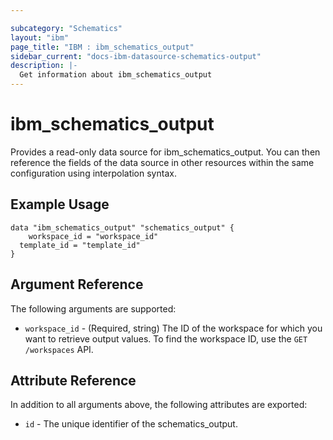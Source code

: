 ```yaml
---

subcategory: "Schematics"
layout: "ibm"
page_title: "IBM : ibm_schematics_output"
sidebar_current: "docs-ibm-datasource-schematics-output"
description: |-
  Get information about ibm_schematics_output
---
```


# ibm\_schematics_output

Provides a read-only data source for ibm_schematics_output. You can then reference the fields of the data source in other resources within the same configuration using interpolation syntax.

## Example Usage

```hcl
data "ibm_schematics_output" "schematics_output" {
	workspace_id = "workspace_id"
  template_id = "template_id"
}
```

## Argument Reference

The following arguments are supported:

* `workspace_id` - (Required, string) The ID of the workspace for which you want to retrieve output values. To find the workspace ID, use the `GET /workspaces` API.

## Attribute Reference

In addition to all arguments above, the following attributes are exported:

* `id` - The unique identifier of the schematics_output.
